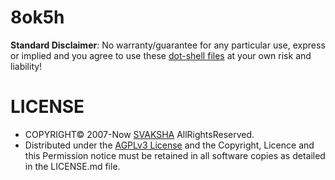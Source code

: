 # 8ok5h
**Standard Disclaimer**: No warranty/guarantee for any particular use, express or implied and you agree to use these [dot-shell files](http://svaksha.github.io/8ok5h) at your own risk and liability!

# LICENSE
* COPYRIGHT© 2007-Now [SVAKSHA](http://svaksha.com/pages/Bio) AllRightsReserved.
* Distributed under the [AGPLv3 License](http://www.gnu.org/licenses/agpl.html) and the Copyright, Licence and this Permission notice must be retained in all software copies as detailed in the LICENSE.md file.

